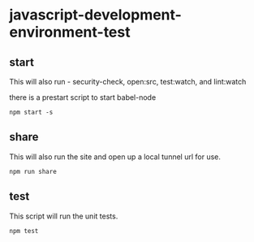 # javascript-development-environment-test

## start

This will also run 
	- security-check, open:src, test:watch, and lint:watch

there is a prestart script to start babel-node

	npm start -s


## share

This will also run the site and open up a local tunnel url for use.

	npm run share

## test

This script will run the unit tests.

	npm test
